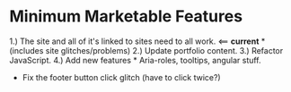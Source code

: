 
Minimum Marketable Features
=====================

1.)     The site and all of it's linked to sites need to all work. <== **current**
		*       (includes site glitches/problems)
2.)     Update portfolio content.
3.)     Refactor JavaScript.
4.)     Add new features
		*       Aria-roles, tooltips, angular stuff.






*   Fix the footer button click glitch (have to click twice?)

